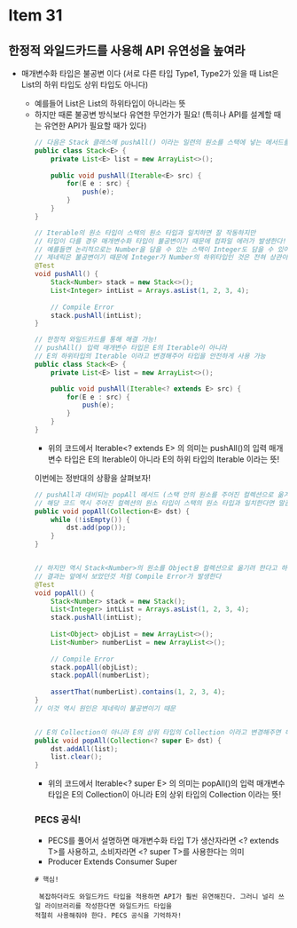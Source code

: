 # Item 31
## 한정적 와일드카드를 사용해 API 유연성을 높여라

- 매개변수화 타입은 불공변 이다 (서로 다른 타입 Type1, Type2가 있을 때 List<Type1>은 List<Type2>의 하위 타입도 상위 타입도 아니다)
  - 예를들어 List<String>은 List<Object>의 하위타입이 아니라는 뜻
  - 하지만 때론 불공변 방식보다 유연한 무언가가 필요! (특히나 API를 설계할 때는 유연한 API가 필요할 때가 있다)
 

```java
// 다음은 Stack 클래스에 pushAll() 이라는 일련의 원소를 스택에 넣는 메서드를 추가한 상태
public class Stack<E> {
    private List<E> list = new ArrayList<>();
    
    public void pushAll(Iterable<E> src) {
        for(E e : src) {
            push(e);
        }
    }
}

// Iterable의 원소 타입이 스택의 원소 타입과 일치하면 잘 작동하지만
// 타입이 다를 경우 매개변수화 타입이 불공변이기 때문에 컴파일 에러가 발생한다!
// 예를들면 논리적으로는 Number을 담을 수 있는 스택이 Integer도 담을 수 있어야 할 것 같지만
// 제네릭은 불공변이기 때문에 Integer가 Number의 하위타입인 것은 전혀 상관이 없다
@Test
void pushAll() {
    Stack<Number> stack = new Stack<>();
    List<Integer> intList = Arrays.asList(1, 2, 3, 4);
    
    // Compile Error
    stack.pushAll(intList);
}

// 한정적 와일드카드를 통해 해결 가능!
// pushAll() 입력 매개변수 타입은 E의 Iterable이 아니라
// E의 하위타입의 Iterable 이라고 변경해주어 타입을 안전하게 사용 가능
public class Stack<E> {
    private List<E> list = new ArrayList<>();

    public void pushAll(Iterable<? extends E> src) {
        for(E e : src) {
            push(e);
        }
    }
}
```
- 위의 코드에서 Iterable<? extends E> 의 의미는 pushAll()의 입력 매개변수 타입은 E의 Iterable이 아니라 E의 하위 타입의 Iterable 이라는 뜻!

이번에는 정반대의 상황을 살펴보자!

```java
// pushAll과 대비되는 popAll 메서드 (스택 안의 원소를 주어진 컬렉션으로 옮겨닮는 역할)
// 해당 코드 역시 주어진 컬렉션의 원소 타입이 스택의 원소 타입과 일치한다면 말끔히 컴파일되고 문제없이 동작한다
public void popAll(Collection<E> dst) {
    while (!isEmpty()) {
        dst.add(pop());
    }    
}


// 하지만 역시 Stack<Number>의 원소를 Object용 컬렉션으로 옮기려 한다고 하면
// 결과는 앞에서 보았던것 처럼 Compile Error가 발생한다
@Test
void popAll() {
    Stack<Number> stack = new Stack();
    List<Integer> intList = Arrays.asList(1, 2, 3, 4);
    stack.pushAll(intList);
    
    List<Object> objList = new ArrayList<>();
    List<Number> numberList = new ArrayList<>();
    
    // Compile Error
    stack.popAll(objList);
    stack.popAll(numberList);
    
    assertThat(numberList).contains(1, 2, 3, 4);
}
// 이것 역시 원인은 제네릭이 불공변이기 때문


// E의 Collection이 아니라 E의 상위 타입의 Collection 이라고 변경해주면 해결!
public void popAll(Collection<? super E> dst) {
    dst.addAll(list);
    list.clear();
}
```
- 위의 코드에서 Iterable<? super E> 의 의미는 popAll()의 입력 매개변수 타입은 E의 Collection이 아니라 E의 상위 타입의 Collection 이라는 뜻!

### PECS 공식!

- PECS를 풀어서 설명하면 매개변수화 타입 T가 생산자라면 <? extends T>를 사용하고, 소비자라면 <? super T>를 사용한다는 의미
- Producer Extends Consumer Super



```
# 핵심!

 복잡하더라도 와일드카드 타입을 적용하면 API가 훨씬 유연해진다. 그러니 널리 쓰일 라이브러리를 작성한다면 와일드카드 타입을
적절히 사용해줘야 한다. PECS 공식을 기억하자!
```
